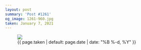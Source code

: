 ```yaml
---
layout: post
summary: 'Post #1261'
og_image: 1261-960.jpg
taken: January 7, 2021
---
```


<figure class="post">
<img sizes="(min-width: 700px) 50vw, calc(100vw - 2rem)" src="{{ site.assets_url }}/1261-480.jpg" srcset="{{ site.assets_url }}/1261-240.jpg 240w, {{ site.assets_url }}/1261-480.jpg 480w, {{ site.assets_url }}/1261-720.jpg 720w, {{ site.assets_url }}/1261-960.jpg 960w"/>
<figcaption>
<time>{{ page.taken | default: page.date | date: "%B %-d, %Y" }}</time>
</figcaption>
</figure>
